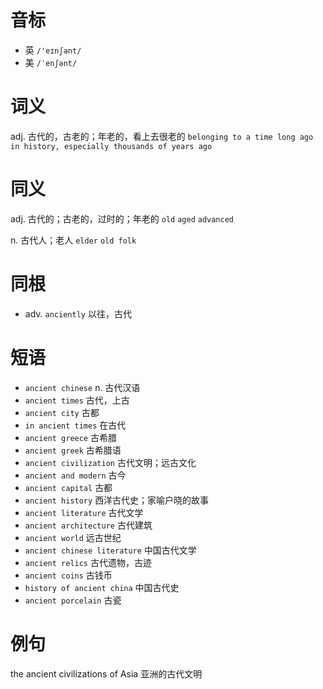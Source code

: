 # 音标

- 英 `/'eɪnʃənt/`
- 美 `/ˈenʃənt/`

# 词义

adj. 古代的，古老的；年老的，看上去很老的
`belonging to a time long ago in history, especially thousands of years ago`

# 同义

adj. 古代的；古老的，过时的；年老的
`old` `aged` `advanced`

n. 古代人；老人
`elder` `old folk`

# 同根

- adv. `anciently` 以往，古代

# 短语

- `ancient chinese` n. 古代汉语
- `ancient times` 古代，上古
- `ancient city` 古都
- `in ancient times` 在古代
- `ancient greece` 古希腊
- `ancient greek` 古希腊语
- `ancient civilization` 古代文明；远古文化
- `ancient and modern` 古今
- `ancient capital` 古都
- `ancient history` 西洋古代史；家喻户晓的故事
- `ancient literature` 古代文学
- `ancient architecture` 古代建筑
- `ancient world` 远古世纪
- `ancient chinese literature` 中国古代文学
- `ancient relics` 古代遗物，古迹
- `ancient coins` 古钱币
- `history of ancient china` 中国古代史
- `ancient porcelain` 古瓷

# 例句

the ancient civilizations of Asia
亚洲的古代文明


